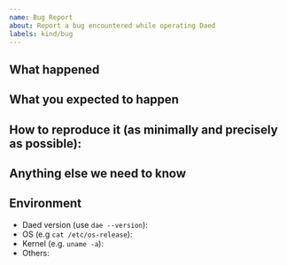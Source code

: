 ```yaml
---
name: Bug Report
about: Report a bug encountered while operating Daed
labels: kind/bug
---
```


<!--
Please use this template while reporting a bug and provide as much info as possible. Not doing so may result in your bug not being addressed in a timely manner. Thanks!
-->

## What happened

## What you expected to happen

## How to reproduce it (as minimally and precisely as possible):

## Anything else we need to know

## Environment

- Daed version (use `dae --version`):
- OS (e.g `cat /etc/os-release`):
- Kernel (e.g. `uname -a`):
- Others:
